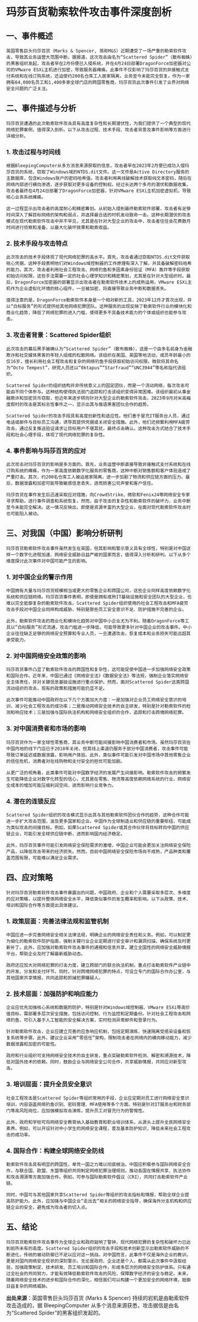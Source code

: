 # 玛莎百货勒索软件攻击事件深度剖析

## 一、事件概述

    英国零售巨头玛莎百货（Marks & Spencer, 简称M&S）近期遭受了一场严重的勒索软件攻击，导致其业务运营大范围中断。据报道，这次攻击由名为“Scattered Spider”（散布蜘蛛）的黑客组织发起，攻击者早在2月份便已入侵系统，并在4月24日部署DragonForce加密器对公司的VMware ESXi主机进行加密，导致服务器瘫痪。此事件不仅影响了玛莎百货的非接触式支付系统和在线订购系统，还迫使约200名仓库工人居家隔离，业务至今未能完全恢复。作为一家拥有64,000名员工和1,400多家全球门店的跨国零售商，玛莎百货此次事件引发了业界对网络安全问题的广泛关注。

## 二、事件描述与分析

    玛莎百货遭遇的此次勒索软件攻击具有高度复杂性和长期潜伏性，为我们提供了一个典型的现代网络犯罪案例，值得深入剖析。以下从攻击过程、技术手段、攻击者背景及事件影响等方面进行详细分析。

### 1. 攻击过程与时间线

    根据BleepingComputer从多方消息来源获取的信息，攻击者早在2023年2月便已成功入侵玛莎百货的系统，窃取了Windows域的NTDS.dit文件。这一文件是Active Directory服务的主数据库，包含Windows账户的密码哈希值。攻击者利用离线破解技术获取纯文本密码，随后在网络内部进行横向渗透，逐步获取对更多设备的控制权。经过长达两个多月的潜伏和数据收集，攻击者最终在4月24日部署了DragonForce加密器，针对VMware ESXi主机加密虚拟机，导致核心业务系统瘫痪。

    这一过程显示出攻击者的高度耐心和精密筹划。从初始入侵到最终勒索软件部署，攻击者有足够时间深入了解目标网络的架构和弱点，并选择最合适的时机发动致命一击。这种长期潜伏的攻击模式在现代勒索软件攻击中并不罕见，尤其是在针对大型企业的攻击中，攻击者往往会花费数月时间进行侦察和准备，以最大化破坏效果和勒索收益。

### 2. 技术手段与攻击特点

    此次攻击的技术手段体现了现代网络犯罪的高水平。首先，攻击者通过窃取NTDS.dit文件获取核心凭据，这种手段表明他们对Windows域控制器的工作原理有深入了解，并具备破解密码哈希的能力。其次，攻击者利用社会工程攻击、网络钓鱼和多因素身份验证（MFA）轰炸等手段获取初始访问权限，这些手法需要一定的社会心理学知识和精密策划，尤其是在针对大型组织时。最后，DragonForce加密器的部署显示出攻击者在勒索软件技术上的成熟运用，VMware ESXi主机作为企业虚拟化环境的核心组件，一旦被加密，将直接导致业务中断和数据丢失。

    值得注意的是，DragonForce勒索软件本身是一个相对新的工具，2023年12月才首次出现，并以“白标服务”的形式提供给其他网络犯罪团队。这种服务的出现反映了勒索软件行业的模块化和商业化趋势，降低了网络犯罪的进入门槛，使得更多不具备技术能力的个体或组织也能参与攻击。

### 3. 攻击者背景：Scattered Spider组织

    此次攻击的幕后黑手被确认为“Scattered Spider”（散布蜘蛛），这是一个由多名前身为金融欺诈和社交媒体黑客的年轻人组成的松散网络。该组织在美国、英国等地活动，成员年龄最小的仅16岁，擅长利用社会工程攻击和复杂的网络钓鱼手段获取初始访问权限。微软将其命名为“Octo Tempest”，研究人员还以“0ktapus”“Starfraud”“UNC3944”等名称指代该组织。

    Scattered Spider的组织结构并非传统意义上的固定团伙，而是一个流动网络，每次攻击可能由不同个体参与。这种结构使得执法部门追踪和打击该组织变得异常困难。该组织最初从事金融欺诈和加密货币窃取，但近年来逐步转向针对大型企业的勒索软件攻击，2023年9月对米高梅度假村的攻击是其标志性事件之一，显示出其与俄语黑客团伙合作的趋势。

    Scattered Spider的攻击手段具有高度创新性和适应性。他们善于冒充IT服务台人员，通过电话或邮件与目标员工沟通，诱导其提供凭据或关闭安全措施。此外，他们还频繁利用MFA疲劳攻击，通过反复推送验证请求让目标用户不堪其扰，最终点击确认。这种攻击方式结合了技术手段和社会心理手段，体现了现代网络犯罪的复杂性。

### 4. 事件影响与玛莎百货的应对

    此次攻击对玛莎百货的影响是多方面的。首先，业务运营中断直接导致非接触式支付系统和在线订购系统的瘫痪，作为一家高度依赖数字化服务的零售商，这种中断对销售额和客户体验造成了严重打击。其次，约200名仓库工人被迫居家隔离，进一步加剧了物流和供应链方面的压力。最后，数据泄露和加密可能导致敏感信息丢失，进而损害公司声誉和客户信任。

    玛莎百货在事件发生后迅速采取应对措施，向CrowdStrike、微软和Fenix24等网络安全专家寻求帮助，进行事件调查和系统恢复。然而，由于攻击的复杂性和勒索软件的破坏力，业务中断至今未能完全解决。这一情况反映出，即使是资源丰富的大型企业，在面对现代勒索软件攻击时也可能陷入被动。

## 三、对我国（中国）影响分析研判

    玛莎百货勒索软件攻击事件虽然发生在英国，但其影响和警示意义具有全球性，特别是对中国这样一个数字化进程加速、网络安全威胁日益严峻的国家而言，值得深入分析和研判。以下从多个维度探讨此次事件对中国可能产生的影响。

### 1. 对中国企业的警示作用

    中国拥有大量与玛莎百货规模相当或更大的零售企业和跨国公司，这些企业同样高度依赖数字化系统和供应链网络。玛莎百货事件表明，即使是拥有成熟IT基础设施和安全团队的大型企业，也难以完全抵御复杂的勒索软件攻击。Scattered Spider组织使用的社会工程攻击和MFA疲劳攻击手段对中国企业同样构成威胁，特别是那些员工安全意识不足、防护措施不完善的企业。

    此外，勒索软件攻击的商业化和模块化趋势对中国中小企业尤为不利。随着DragonForce等工具以“白标服务”形式流通，攻击门槛进一步降低，可能导致更多针对中国企业的攻击事件。中小企业往往缺乏足够的网络安全预算和专业人员，一旦遭遇攻击，恢复成本和业务损失可能远超其承受能力。

### 2. 对中国网络安全政策的影响

    玛莎百货事件凸显了勒索软件攻击的跨国性和复杂性，这可能促使中国进一步加强网络安全政策和国际合作。近年来，中国已通过《网络安全法》《数据安全法》等法规，强制企业落实网络安全主体责任，并对关键信息基础设施进行重点保护。然而，面对Scattered Spider这类跨国流动组织的攻击，现有的政策和措施可能仍显不足。

    此次事件可能推动中国政府在以下几个方面加大力度：一是加强对企业员工网络安全意识的培训，减少社会工程攻击的成功率；二是推动网络安全技术的自主研发，特别是针对勒索软件的检测和响应技术；三是加强与国际执法机构和网络安全组织的合作，追踪和打击跨境网络犯罪。

### 3. 对中国消费者和市场的影响

    玛莎百货作为一家全球性零售商，其业务中断可能间接影响中国消费者和市场。虽然玛莎百货在中国内地的线下门店已于2018年关闭，但其线上渠道仍服务于部分中国消费者，攻击事件可能导致订单延迟或数据泄露，影响用户体验。此外，类似事件可能引发对中国市场中其他零售企业的信任危机，消费者对在线购物和支付安全的担忧可能加剧。

    从更广泛的视角看，此类事件可能对中国数字经济的发展产生间接影响。勒索软件攻击的频繁发生可能降低企业对数字化转型的信心，尤其是在零售、物流等高度依赖网络系统的行业，网络安全成本的增加可能压缩利润空间，进而影响行业竞争力。

### 4. 潜在的连锁反应

    Scattered Spider组织的攻击模式显示出其与其他勒索软件团伙合作的趋势，这种合作可能进一步扩大攻击范围，波及更多国家和企业。中国作为全球制造业和供应链的重要枢纽，可能成为类似攻击的间接目标。例如，如果Scattered Spider或其合作伙伴将目标转向中国的供应链企业，可能引发全球供应链中断，进而影响国内经济稳定。

    此外，玛莎百货事件可能引发网络安全保险需求的激增，中国企业可能会更加关注网络安全保险产品，以降低攻击带来的经济损失。然而，目前中国网络安全保险市场尚不成熟，产品种类和覆盖范围有限，可能难以满足企业需求。

## 四、应对策略

    针对玛莎百货勒索软件攻击事件暴露出的问题，中国政府、企业和个人需要采取多层次、多维度的应对策略，以提升整体网络安全水平，降低类似事件的发生概率和影响。以下从政策、技术、培训和国际合作等方面提出具体建议。

### 1. 政策层面：完善法律法规和监管机制

    中国应进一步完善网络安全相关法律法规，明确企业的网络安全责任和义务。例如，可以制定更为细化的勒索软件防护指南，强制关键行业企业定期进行安全审计和漏洞扫描，确保系统及时更新补丁。此外，应加强对勒索软件攻击事件的通报和信息共享，建立全国性的网络安全威胁情报平台，帮助企业及时了解最新威胁动态。

    政府还应加大对网络犯罪的打击力度，建立跨部门的联合执法机制，重点打击勒索软件产业链中的开发、分发和支付环节。同时，针对跨境网络犯罪的特点，可设立专门的国际合作办公室，与其他国家共享情报，共同追踪和抓捕犯罪嫌疑人。

### 2. 技术层面：加强防护和响应能力

    企业应优先加强核心系统和数据的防护，特别是针对Windows域控制器、VMware ESXi等高价值目标，需部署多层次安全措施，包括访问控制、行为监控和定期备份。针对社会工程攻击和网络钓鱼，可引入基于人工智能的安全解决方案，实时检测异常邮件和登录行为。

    针对勒索软件攻击，企业应建立完善的应急响应机制，包括定期演练、快速隔离受感染设备和恢复系统等步骤。此外，建议企业采用“零信任”架构，限制攻击者在网络内的横向移动能力，减少数据泄露和加密的可能性。

    政府和行业组织可支持网络安全技术的自主研发，重点突破勒索软件检测、解密和溯源技术，降低对国外技术的依赖。同时，鼓励企业与网络安全公司合作，共享威胁情报，共同应对新型攻击。

### 3. 培训层面：提升全员安全意识

    社会工程攻击是Scattered Spider等组织常用的手段，企业应定期对员工进行网络安全意识培训，内容涵盖网络钓鱼识别、密码管理、MFA使用等多个方面。特别是针对IT服务台和财务部门等高风险岗位，应加强模拟攻击演练，提升员工对冒充行为的警惕性。

    此外，政府和学校可将网络安全教育纳入基础教育和职业培训体系，从源头上提升全民网络安全素养。例如，可以开设针对中小学生的网络安全课程，普及基本防护知识，降低未来社会工程攻击的成功率。

### 4. 国际合作：构建全球网络安全防线

    勒索软件攻击具有明显的跨国性，单凭一国之力难以彻底根治。中国应积极参与国际网络安全合作，与联合国、欧盟、东盟等组织共同制定网络犯罪治理规则，推动各国在情报共享、执法协作和攻击溯源等方面加强合作。例如，可参与国际勒索软件倡议（CRI），共同打击勒索软件产业链。

    同时，中国可与其他国家共享Scattered Spider等组织的攻击指标和情报，帮助全球企业提高防护能力。此外，应加强与中国企业“走出去”相关的网络安全指导，确保海外分支机构和供应链企业的安全，避免成为攻击者的切入点。

## 五、结论

    玛莎百货勒索软件攻击事件为全球企业和政府敲响了警钟，现代网络犯罪的复杂性和破坏力已达到前所未有的高度。Scattered Spider组织的攻击手段和技术创新显示出勒索软件威胁的不断进化，传统的被动防御已不足以应对这一挑战。对中国而言，此事件不仅是海外企业的教训，更是对国内网络安全现状的深刻警示。无论是政府、企业还是个人，都需从此次事件中汲取经验，加强政策制定、技术研发、员工培训和国际合作，形成多层次的网络安全防护体系。只有通过全社会的共同努力，才能有效降低勒索软件攻击的风险，保障数字经济的安全与稳定。未来，随着网络安全技术的进步和国际合作的深化，相信我们可以构建一个更加安全的网络环境，抵御日益复杂的网络威胁。

**出处来源**：英国零售巨头玛莎百货 (Marks & Spencer) 持续的宕机是由勒索软件攻击造成的，据 BleepingComputer 从多个消息来源获悉，攻击据信是由名为“Scattered Spider”的黑客组织发起的。